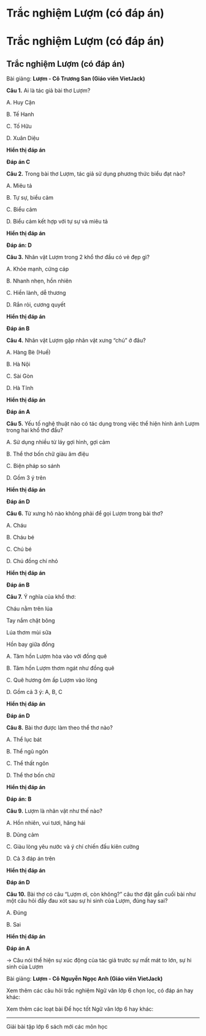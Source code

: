 # Trắc nghiệm Lượm (có đáp án)

# Trắc nghiệm Lượm (có đáp án)

## Trắc nghiệm Lượm (có đáp án)

Bài giảng: **Lượm - Cô Trương San (Giáo viên VietJack)**

**Câu 1.** Ai là tác giả bài thơ Lượm?

A. Huy Cận

B. Tế Hanh

C. Tố Hữu

D. Xuân Diệu

**Hiển thị đáp án**

**Đáp án C**

**Câu 2.** Trong bài thơ Lượm, tác giả sử dụng phương thức biểu đạt nào?

A. Miêu tả

B. Tự sự, biểu cảm

C. Biểu cảm

D. Biểu cảm kết hợp với tự sự và miêu tả

**Hiển thị đáp án**

**Đáp án: D**

**Câu 3.** Nhân vật Lượm trong 2 khổ thơ đầu có vẻ đẹp gì?

A. Khỏe mạnh, cứng cáp

B. Nhanh nhẹn, hồn nhiên

C. Hiền lành, dễ thương

D. Rắn rỏi, cương quyết

**Hiển thị đáp án**

**Đáp án B**

**Câu 4.** Nhân vật Lượm gặp nhân vật xưng “chú” ở đâu?

A. Hàng Bè (Huế)

B. Hà Nội

C. Sài Gòn

D. Hà Tĩnh

**Hiển thị đáp án**

**Đáp án A**

**Câu 5.** Yếu tố nghệ thuật nào có tác dụng trong việc thể hiện hình ảnh Lượm trong hai khổ thơ đầu?

A. Sử dụng nhiều từ láy gợi hình, gợi cảm

B. Thể thơ bốn chữ giàu âm điệu

C. Biện pháp so sánh

D. Gồm 3 ý trên

**Hiển thị đáp án**

**Đáp án D**

**Câu 6.** Từ xưng hô nào không phải để gọi Lượm trong bài thơ?

A. Cháu

B. Cháu bé

C. Chú bé

D. Chú đồng chí nhỏ

**Hiển thị đáp án**

**Đáp án B**

**Câu 7.** Ý nghĩa của khổ thơ:

Cháu nằm trên lúa

Tay nắm chặt bông

Lúa thơm mùi sữa

Hồn bay giữa đồng

A. Tâm hồn Lượm hòa vào với đồng quê

B. Tâm hồn Lượm thơm ngát như đồng quê

C. Quê hương ôm ấp Lượm vào lòng

D. Gồm cả 3 ý: A, B, C

**Hiển thị đáp án**

**Đáp án D**

**Câu 8.** Bài thơ được làm theo thể thơ nào?

A. Thể lục bát

B. Thể ngũ ngôn

C. Thể thất ngôn

D. Thể thơ bốn chữ

**Hiển thị đáp án**

**Đáp án: B**

**Câu 9.** Lượm là nhân vật như thế nào?

A. Hồn nhiên, vui tươi, hăng hái

B. Dũng cảm

C. Giàu lòng yêu nước và ý chí chiến đấu kiên cường

D. Cả 3 đáp án trên

**Hiển thị đáp án**

**Đáp án D**

**Câu 10.** Bài thơ có câu “Lượm ơi, còn không?” câu thơ đặt gần cuối bài như một câu hỏi đầy đau xót sau sự hi sinh của Lượm, đúng hay sai?

A. Đúng

B. Sai

**Hiển thị đáp án**

**Đáp án A**

→ Câu nói thể hiện sự xúc động của tác giả trước sự mất mát to lớn, sự hi sinh của Lượm

Bài giảng: **Lượm - Cô Nguyễn Ngọc Anh (Giáo viên VietJack)**

Xem thêm các câu hỏi trắc nghiệm Ngữ văn lớp 6 chọn lọc, có đáp án hay khác:

Xem thêm các loạt bài Để học tốt Ngữ văn lớp 6 hay khác:

* * *

Giải bài tập lớp 6 sách mới các môn học
